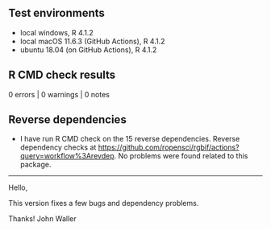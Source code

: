 ## Test environments

* local windows, R 4.1.2
* local macOS 11.6.3 (GitHub Actions), R 4.1.2
* ubuntu 18.04 (on GitHub Actions), R 4.1.2

## R CMD check results

0 errors | 0 warnings | 0 notes

## Reverse dependencies

* I have run R CMD check on the 15 reverse dependencies. Reverse dependency checks at <https://github.com/ropensci/rgbif/actions?query=workflow%3Arevdep>. No problems were found related to this package.

--------

Hello,

This version fixes a few bugs and dependency problems. 

Thanks!
John Waller
